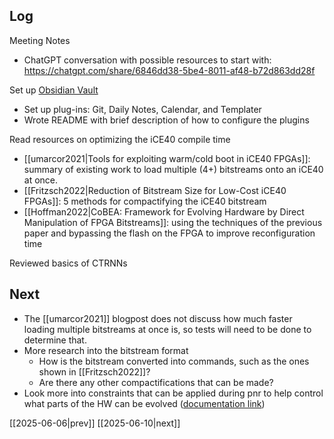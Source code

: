 ## Log
Meeting Notes
- ChatGPT conversation with possible resources to start with: https://chatgpt.com/share/6846dd38-5be4-8011-af48-b72d863dd28f

Set up [Obsidian Vault](https://github.com/rhit-loydma/pRNA_obsidian)
- Set up plug-ins: Git, Daily Notes, Calendar, and Templater
- Wrote README with brief description of how to configure the plugins

Read resources on optimizing the iCE40 compile time
- [[umarcor2021|Tools for exploiting warm/cold boot in iCE40 FPGAs]]: summary of existing work to load multiple (4+) bitstreams onto an iCE40 at once.
- [[Fritzsch2022|Reduction of Bitstream Size for Low-Cost iCE40 FPGAs]]: 5 methods for compactifying the iCE40 bitstream
- [[Hoffman2022|CoBEA: Framework for Evolving Hardware by Direct Manipulation of FPGA Bitstreams]]: using the techniques of the previous paper and bypassing the flash on the FPGA to improve reconfiguration time

Reviewed basics of CTRNNs
## Next
- The [[umarcor2021]] blogpost does not discuss how much faster loading multiple bitstreams at once is, so tests will need to be done to determine that.
- More research into the bitstream format
	- How is the bitstream converted into commands, such as the ones shown in [[Fritzsch2022]]?
	- Are there any other compactifications that can be made?
- Look more into constraints that can be applied during pnr to help control what parts of the HW can be evolved ([documentation link](https://github.com/YosysHQ/nextpnr/blob/master/docs/constraints.md#absolute-placement-constraints))

[[2025-06-06|prev]] [[2025-06-10|next]]
